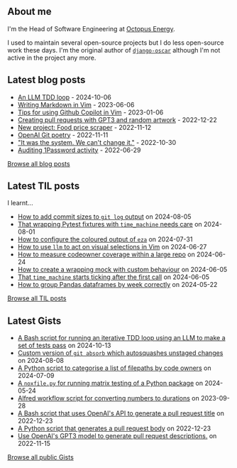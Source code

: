 ## About me
I'm the Head of Software Engineering at [Octopus Energy](https://octopus.energy/).

I used to maintain several open-source projects but I do less open-source work these days. I'm the original author of [`django-oscar`](https://github.com/django-oscar/django-oscar) although I'm not active in the project any more. 
## Latest blog posts
- [An LLM TDD loop](https://codeinthehole.com/tips/llm-tdd-loop-script/) - 2024-10-06
- [Writing Markdown in Vim](https://codeinthehole.com/tips/writing-markdown-in-vim/) - 2023-06-06
- [Tips for using Github Copilot in Vim](https://codeinthehole.com/tips/vim-and-github-copilot/) - 2023-01-06
- [Creating pull requests with GPT3 and random artwork](https://codeinthehole.com/projects/pull-requests-with-gpt3-and-random-artwork/) - 2022-12-22
- [New project: Food price scraper](https://codeinthehole.com/projects/food-scraper/) - 2022-11-12
- [OpenAI Git poetry](https://codeinthehole.com/tidbits/openai-git-poetry/) - 2022-11-11
- ["It was the system. We can't change it."](https://codeinthehole.com/tidbits/the-bone-clocks/) - 2022-10-30
- [Auditing 1Password activity](https://codeinthehole.com/tips/auditing-1password-activity/) - 2022-06-29

[Browse all blog posts](https://codeinthehole.com/writing/)
## Latest TIL posts
I learnt...
- [How to add commit sizes to `git log` output](https://til.codeinthehole.com/posts/how-to-add-commit-sizes-to-git-log-output/) on 2024-08-05
- [That wrapping Pytest fixtures with `time_machine` needs care](https://til.codeinthehole.com/posts/that-wrapping-pytest-fixtures-with-timemachine-needs-care/) on 2024-08-01
- [How to configure the coloured output of `eza`](https://til.codeinthehole.com/posts/how-to-configure-the-coloured-output-of-eza/) on 2024-07-31
- [How to use `llm` to act on visual selections in Vim](https://til.codeinthehole.com/posts/how-to-use-llm-to-act-on-visual-selections-in-vim/) on 2024-06-27
- [How to measure codeowner coverage within a large repo](https://til.codeinthehole.com/posts/how-to-measure-codeowner-coverage-within-a-large-repo/) on 2024-06-24
- [How to create a wrapping mock with custom behaviour](https://til.codeinthehole.com/posts/how-to-create-a-wrapping-mock-with-custom-behaviour/) on 2024-06-05
- [That `time_machine` starts ticking after the first call](https://til.codeinthehole.com/posts/that-timemachine-package-starts-ticking-after-the-first-call/) on 2024-06-05
- [How to group Pandas dataframes by week correctly](https://til.codeinthehole.com/posts/how-to-group-pandas-dataframes-by-week-correctly/) on 2024-05-22

[Browse all TIL posts](https://til.codeinthehole.com)
## Latest Gists
- [A Bash script for running an iterative TDD loop using an LLM to make a set of tests pass](https://gist.github.com/codeinthehole/d12af317a76b43423b111fd6d508c4fc) on 2024-10-13
- [Custom version of `git absorb` which autosquashes unstaged changes](https://gist.github.com/codeinthehole/903ed1df376aad09322d3a8bc2fec3cf) on 2024-08-08
- [A Python script to categorise a list of filepaths by code owners](https://gist.github.com/codeinthehole/a356d4fbf5b729c23b280dea6193340c) on 2024-07-09
- [A `noxfile.py` for running matrix testing of a Python package](https://gist.github.com/codeinthehole/f6663121c3dca9177332505989b698af) on 2024-05-24
- [Alfred workflow script for converting numbers to durations](https://gist.github.com/codeinthehole/e2ab6cde6a5d4d133afd224b7226068a) on 2023-09-28
- [A Bash script that uses OpenAI's API to generate a pull request title](https://gist.github.com/codeinthehole/d6a496b5a11e7500b7dd0c20f3e5b48c) on 2022-12-23
- [A Python script that generates a pull request body](https://gist.github.com/codeinthehole/3fc29fc6f1d9e0d9224e97762ff3537a) on 2022-12-23
- [Use OpenAI's GPT3 model to generate pull request descriptions.](https://gist.github.com/codeinthehole/85c86268b76f4338d7d40188e84378a6) on 2022-11-15

[Browse all public Gists](https://gist.github.com/codeinthehole)

